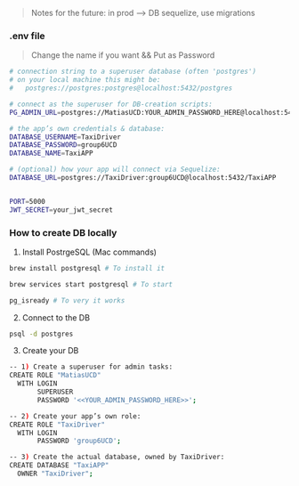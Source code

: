 > Notes for the future: in prod --> DB sequelize, use migrations


### **.env file**

> Change the name if you want && Put as Password

```bash
# connection string to a superuser database (often 'postgres')
# on your local machine this might be:
#   postgres://postgres:postgres@localhost:5432/postgres

# connect as the superuser for DB‐creation scripts:
PG_ADMIN_URL=postgres://MatiasUCD:YOUR_ADMIN_PASSWORD_HERE@localhost:5432/postgres

# the app’s own credentials & database:
DATABASE_USERNAME=TaxiDriver
DATABASE_PASSWORD=group6UCD
DATABASE_NAME=TaxiAPP

# (optional) how your app will connect via Sequelize:
DATABASE_URL=postgres://TaxiDriver:group6UCD@localhost:5432/TaxiAPP


PORT=5000
JWT_SECRET=your_jwt_secret
```



### **How to create DB locally**

1. Install PostrgeSQL (Mac commands)

```bash
brew install postgresql # To install it

brew services start postgresql # To start

pg_isready # To very it works
```

2. Connect to the DB

```bash
psql -d postgres
```

3. Create your DB 

```bash
-- 1) Create a superuser for admin tasks:
CREATE ROLE "MatiasUCD"
  WITH LOGIN
       SUPERUSER
       PASSWORD '<<YOUR_ADMIN_PASSWORD_HERE>>';

-- 2) Create your app’s own role:
CREATE ROLE "TaxiDriver"
  WITH LOGIN
       PASSWORD 'group6UCD';

-- 3) Create the actual database, owned by TaxiDriver:
CREATE DATABASE "TaxiAPP"
  OWNER "TaxiDriver";

```

